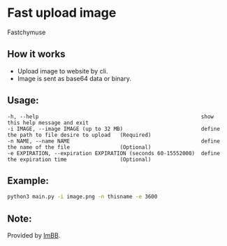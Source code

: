 # Fast upload image

Fastchymuse

## How it works

-   Upload image to website by cli.
-   Image is sent as base64 data or binary.

## Usage:

```
-h, --help                                                    show this help message and exit
-i IMAGE, --image IMAGE (up to 32 MB)                         define the path to file desire to upload   (Required)
-n NAME, --name NAME                                          define the name of the file                (Optional)
-e EXPIRATION, --expiration EXPIRATION (seconds 60-15552000)  define the expiration time                 (Optional)
```

## Example:

```bash
python3 main.py -i image.png -n thisname -e 3600
```

## Note:

Provided by [ImBB](https://imgbb.com/).
